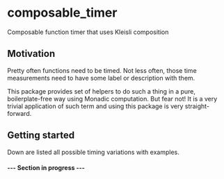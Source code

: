# composable_timer

Composable function timer that uses Kleisli composition

## Motivation

Pretty often functions need to be timed. Not less often, those time measurements need to have some label or description with them. 

This package provides set of helpers to do such a thing in a pure, boilerplate-free way using Monadic computation. But fear not! It is a very trivial application of such term and using this package is very straight-forward.

## Getting started

Down are listed all possible timing variations with examples.

#### --- Section in progress ---
